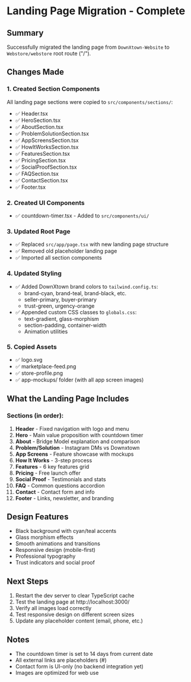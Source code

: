 # Landing Page Migration - Complete

## Summary
Successfully migrated the landing page from `DownXtown-Website` to `Webstore/webstore` root route ("/").

## Changes Made

### 1. Created Section Components
All landing page sections were copied to `src/components/sections/`:
- ✅ Header.tsx
- ✅ HeroSection.tsx
- ✅ AboutSection.tsx
- ✅ ProblemSolutionSection.tsx
- ✅ AppScreensSection.tsx
- ✅ HowItWorksSection.tsx
- ✅ FeaturesSection.tsx
- ✅ PricingSection.tsx
- ✅ SocialProofSection.tsx
- ✅ FAQSection.tsx
- ✅ ContactSection.tsx
- ✅ Footer.tsx

### 2. Created UI Components
- ✅ countdown-timer.tsx - Added to `src/components/ui/`

### 3. Updated Root Page
- ✅ Replaced `src/app/page.tsx` with new landing page structure
- ✅ Removed old placeholder landing page
- ✅ Imported all section components

### 4. Updated Styling
- ✅ Added DownXtown brand colors to `tailwind.config.ts`:
  - brand-cyan, brand-teal, brand-black, etc.
  - seller-primary, buyer-primary
  - trust-green, urgency-orange
- ✅ Appended custom CSS classes to `globals.css`:
  - text-gradient, glass-morphism
  - section-padding, container-width
  - Animation utilities

### 5. Copied Assets
- ✅ logo.svg
- ✅ marketplace-feed.png
- ✅ store-profile.png
- ✅ app-mockups/ folder (with all app screen images)

## What the Landing Page Includes

### Sections (in order):
1. **Header** - Fixed navigation with logo and menu
2. **Hero** - Main value proposition with countdown timer
3. **About** - Bridge Model explanation and comparison
4. **Problem/Solution** - Instagram DMs vs Downxtown
5. **App Screens** - Feature showcase with mockups
6. **How It Works** - 3-step process
7. **Features** - 6 key features grid
8. **Pricing** - Free launch offer
9. **Social Proof** - Testimonials and stats
10. **FAQ** - Common questions accordion
11. **Contact** - Contact form and info
12. **Footer** - Links, newsletter, and branding

## Design Features
- Black background with cyan/teal accents
- Glass morphism effects
- Smooth animations and transitions
- Responsive design (mobile-first)
- Professional typography
- Trust indicators and social proof

## Next Steps
1. Restart the dev server to clear TypeScript cache
2. Test the landing page at http://localhost:3000/
3. Verify all images load correctly
4. Test responsive design on different screen sizes
5. Update any placeholder content (email, phone, etc.)

## Notes
- The countdown timer is set to 14 days from current date
- All external links are placeholders (#)
- Contact form is UI-only (no backend integration yet)
- Images are optimized for web use
